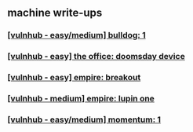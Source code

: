 machine write-ups
-----------------

### [[vulnhub - easy/medium] bulldog: 1](./writeups/bulldog-1.md)

### [[vulnhub - easy] the office: doomsday device](./writeups/the-office-doomsday-device.md)

### [[vulnhub - easy] empire: breakout](./writeups/empire-breakout.md)

### [[vulnhub - medium] empire: lupin one](./writeups/empire-lupin-one.md)

### [[vulnhub - easy/medium] momentum: 1](./writeups/momentum-1.md)